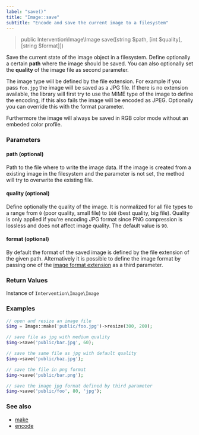 ```yaml
---
label: "save()"
title: "Image::save"
subtitle: "Encode and save the current image to a filesystem"
---
```


> public Intervention\Image\Image save([string $path, [int $quality], [string $format]])

Save the current state of the image object in a filesystem. Define optionally a certain **path** where the image should be saved. You can also optionally set the **quality** of the image file as second parameter.

The image type will be defined by the file extension. For example if you pass `foo.jpg` the image will be saved as a JPG file. If there is no extension available, the library will first try to use the MIME type of the image to define the encoding, if this also fails the image will be encoded as JPEG. Optionally you can override this with the format parameter.

Furthermore the image will always be saved in RGB color mode without an embeded color profile.

### Parameters

#### path (optional)
Path to the file where to write the image data. If the image is created from a existing image in the filesystem and the parameter is not set, the method will try to overwrite the existing file.

#### quality (optional)
Define optionally the quality of the image. It is normalized for all file types to a range from `0` (poor quality, small file) to `100` (best quality, big file). Quality is only applied if you're encoding JPG format since PNG compression is lossless and does not affect image quality. The default value is `90`.

#### format (optional)
By default the format of the saved image is defined by the file extension of the given path. Alternatively it is possible to define the image format by passing one of the [image format extension](/v2/getting-started/formats) as a third parameter.


### Return Values
Instance of `Intervention\Image\Image`

### Examples

```php
// open and resize an image file
$img = Image::make('public/foo.jpg')->resize(300, 200);

// save file as jpg with medium quality
$img->save('public/bar.jpg', 60);

// save the same file as jpg with default quality
$img->save('public/baz.jpg');

// save the file in png format
$img->save('public/bar.png');

// save the image jpg format defined by third parameter
$img->save('public/foo', 80, 'jpg');
```

### See also

- [make](/v2/api/make)
- [encode](/v2/api/encode)
